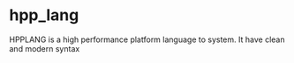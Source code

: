 # hpp_lang
HPPLANG is a high performance platform language to system. It have clean and modern syntax
